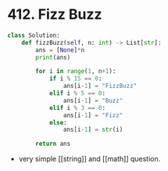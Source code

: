 # 412. Fizz Buzz

```python
class Solution:
    def fizzBuzz(self, n: int) -> List[str]:
        ans = [None]*n
        print(ans)

        for i in range(1, n+1):
            if i % 15 == 0:
                ans[i-1] = "FizzBuzz"
            elif i % 5 == 0:
                ans[i-1] = "Buzz"
            elif i % 3 == 0:
                ans[i-1] = "Fizz"
            else:
                ans[i-1] = str(i)

        return ans
```

- very simple [[string]] and [[math]] question.